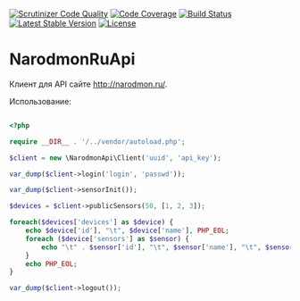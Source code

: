 [![Scrutinizer Code Quality](https://scrutinizer-ci.com/g/kuzmichus/NarodmonRuApi/badges/quality-score.png?b=master)](https://scrutinizer-ci.com/g/kuzmichus/NarodmonRuApi/?branch=master)
[![Code Coverage](https://scrutinizer-ci.com/g/kuzmichus/NarodmonRuApi/badges/coverage.png?b=master)](https://scrutinizer-ci.com/g/kuzmichus/NarodmonRuApi/?branch=master)
[![Build Status](https://scrutinizer-ci.com/g/kuzmichus/NarodmonRuApi/badges/build.png?b=master)](https://scrutinizer-ci.com/g/kuzmichus/NarodmonRuApi/build-status/master)
[![Latest Stable Version](https://poser.pugx.org/kuzmich/narodmon-ru-api/v/stable)](https://packagist.org/packages/kuzmich/narodmon-ru-api)
[![License](https://poser.pugx.org/kuzmich/narodmon-ru-api/license)](https://packagist.org/packages/kuzmich/narodmon-ru-api)


# NarodmonRuApi


Клиент для API сайте  http://narodmon.ru/.

Использование:

```php

<?php

require __DIR__ . '/../vendor/autoload.php';

$client = new \NarodmonApi\Client('uuid', 'api_key');

var_dump($client->login('login', 'passwd'));

var_dump($client->sensorInit());

$devices = $client->publicSensors(50, [1, 2, 3]);

foreach($devices['devices'] as $device) {
    echo $device['id'], "\t", $device['name'], PHP_EOL;
    foreach ($device['sensors'] as $sensor) {
        echo "\t" . $sensor['id'], "\t", $sensor['name'], "\t", $sensor['value'], ' ', $sensor['unit'], PHP_EOL;
    }
    echo PHP_EOL;
}

var_dump($client->logout());

```
